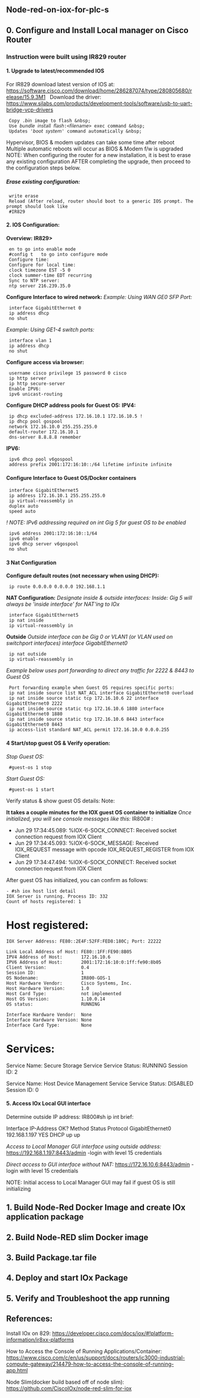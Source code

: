 ## Node-red-on-iox-for-plc-s
 ## 0. Configure and Install Local manager on Cisco Router 
### Instruction were built using IR829 router   
#### 1. Upgrade to latest/recommended IOS
For IR829 download latest version of IOS at: https://software.cisco.com/download/home/286287074/type/280805680/release/15.9.3M1  &nbsp;
Download the driver:         https://www.silabs.com/products/development-tools/software/usb-to-uart-bridge-vcp-drivers  &nbsp;

     Copy .𝘣𝘪𝘯 image to flash &nbsp;
     Use 𝘣𝘶𝘯𝘥𝘭𝘦 𝘪𝘯𝘴𝘵𝘢𝘭𝘭 𝘧𝘭𝘢𝘴𝘩:<𝘧𝘪𝘭𝘦𝘯𝘢𝘮𝘦> exec command &nbsp;
     Updates '𝘣𝘰𝘰𝘵 𝘴𝘺𝘴𝘵𝘦𝘮' command automatically &nbsp;
    
Hypervisor, BIOS & modem updates can take some time after reboot &nbsp;
Multiple automatic reboots will occur as BIOS & Modem f/w is upgraded &nbsp;
NOTE: When configuring the router for a new installation, it is best to erase any existing configuration AFTER completing the upgrade, then proceed to the configuration steps below.
##### Erase existing configuration:
     write erase
     Reload (After reload, router should boot to a generic IOS prompt. The prompt should look like
     #IR829
#### 2. IOS Configuration:
 **Overview:**
**IR829>**

     en to go into enable mode
     #config t   to go into configure mode 
     Configure time:
     Configure for local time:
     clock timezone EST -5 0
     clock summer-time EDT recurring
     Sync to NTP server:
     ntp server 216.239.35.0 
**Configure Interface to wired network:**
*Example: Using WAN GE0 SFP Port:*

     interface GigabitEthernet 0
     ip address dhcp
     no shut

*Example: Using GE1-4 switch ports:*

     interface vlan 1
     ip address dhcp
     no shut
 
**Configure access via browser:**

     username cisco privilege 15 password 0 cisco
     ip http server
     ip http secure-server
     Enable IPV6:
     ipv6 unicast-routing


**Configure DHCP address pools for Guest OS:**
**IPV4:**

     ip dhcp excluded-address 172.16.10.1 172.16.10.5 !
     ip dhcp pool gospool
     network 172.16.10.0 255.255.255.0
     default-router 172.16.10.1 
     dns-server 8.8.8.8 remember

**IPV6:**

     ipv6 dhcp pool v6gospool
     address prefix 2001:172:16:10::/64 lifetime infinite infinite
#### Configure Interface to Guest OS/Docker containers

     interface GigabitEthernet5
     ip address 172.16.10.1 255.255.255.0  
     ip virtual-reassembly in
     duplex auto
     speed auto
 *! NOTE: IPv6 addressing required on int Gig 5 for guest OS to be enabled*
 
     ipv6 address 2001:172:16:10::1/64
     ipv6 enable
     ipv6 dhcp server v6gospool
     no shut
#### 3 Nat Configuration 
**Configure default routes (not necessary when using DHCP):**
   
     ip route 0.0.0.0 0.0.0.0 192.168.1.1    
**NAT Configuration:**
*Designate inside & outside interfaces:*
*Inside: Gig 5 will always be 'inside interface' for NAT'ing to IOx*

     interface GigabitEthernet5
     ip nat inside
     ip virtual-reassembly in

**Outside**
*Outside interface can be Gig 0 or VLAN1 (or VLAN used on switchport interfaces)*
*interface GigabitEthernet0*
    
     ip nat outside
     ip virtual-reassembly in

*Example below uses port forwarding to direct any traffic for 2222 & 8443 to Guest OS*

     Port forwarding example when Guest OS requires specific ports:
     ip nat inside source list NAT_ACL interface GigabitEthernet0 overload
     ip nat inside source static tcp 172.16.10.6 22 interface GigabitEthernet0 2222
     ip nat inside source static tcp 172.16.10.6 1880 interface GigabitEthernet0 1880
     ip nat inside source static tcp 172.16.10.6 8443 interface GigabitEthernet0 8443
     ip access-list standard NAT_ACL permit 172.16.10.0 0.0.0.255
#### 4 Start/stop guest OS & Verify operation:
*Stop Guest OS:*

     #guest-os 1 stop
*Start Guest OS:*

     #guest-os 1 start
Verify status & show guest OS details:
Note:

**It takes a couple minutes for the IOX guest OS container to initialize**
*Once initialized, you will see console messages like this:*
IR800# :
- Jun 29 17:34:45.089: %IOX-6-SOCK_CONNECT: Received socket connection request from IOX Client
- Jun 29 17:34:45.093: %IOX-6-SOCK_MESSAGE: Received IOX_REQUEST message with opcode IOX_REQUEST_REGISTER from IOX Client
- Jun 29 17:34:47.494: %IOX-6-SOCK_CONNECT: Received socket connection request from IOX Client

After guest OS has initialized, you can confirm as follows:
    
    - #sh iox host list detail
	IOX Server is running. Process ID: 332
	Count of hosts registered: 1

Host registered:
===============
    IOX Server Address: FE80::2E4F:52FF:FED8:180C; Port: 22222

    Link Local Address of Host: FE80::1FF:FE90:8B05
    IPV4 Address of Host:       172.16.10.6
    IPV6 Address of Host:       2001:172:16:10:0:1ff:fe90:8b05
    Client Version:             0.4
    Session ID:                 1
    OS Nodename:                IR800-GOS-1
    Host Hardware Vendor:       Cisco Systems, Inc.
    Host Hardware Version:      1.0
    Host Card Type:             not implemented
    Host OS Version:            1.10.0.14
    OS status:                  RUNNING

    Interface Hardware Vendor:  None
    Interface Hardware Version: None
    Interface Card Type:        None


Services:
===============
   Service Name:                 Secure Storage Service
   Service Status:               RUNNING
   Session ID:                   2

   Service Name:                 Host Device Management Service
   Service Status:               DISABLED
   Session ID:                   0
#### 5. Access IOx Local GUI interface 
Determine outside IP address:
 IR800#sh ip int brief:

Interface                  IP-Address      OK? Method Status                Protocol
GigabitEthernet0           192.168.1.197   YES DHCP   up                    up  

*Access to Local Manager GUI interface using outside address:*
https://192.168.1.197:8443/admin
-login with level 15 credentials

*Direct access to GUI interface without NAT:*
https://172.16.10.6:8443/admin
-login with level 15 credentials

NOTE: Initial access to Local Manager GUI may fail if guest OS is still initializing


## 1. Build Node-Red Docker Image and create IOx application package
## 2. Build Node-RED slim Docker image
## 3. Build Package.tar file 
## 4. Deploy and start IOx Package
## 5. Verify and Troubleshoot the app running 
## References:
Install IOx on 829:
https://developer.cisco.com/docs/iox/#!platform-information/ir8xx-platforms

How to Access the Console of Running Applications/Container:
https://www.cisco.com/c/en/us/support/docs/routers/ic3000-industrial-compute-gateway/214479-how-to-access-the-console-of-running-app.html

Node Slim(docker build based off of node slim):
https://github.com/CiscoIOx/node-red-slim-for-iox


